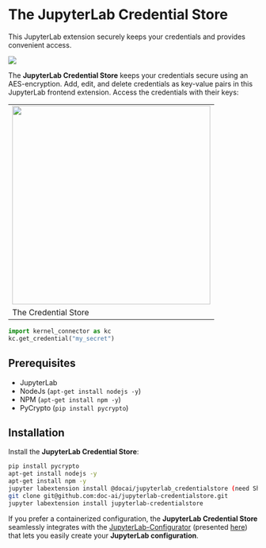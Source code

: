 # The JupyterLab Credential Store

This JupyterLab extension securely keeps your credentials and provides convenient access.

![](assets/teaser.png)

The **JupyterLab Credential Store** keeps your credentials secure using an AES-encryption. Add, edit, and delete credentials as key-value pairs in this JupyterLab frontend extension. Access the credentials with their keys: 

<table class="image">
<tr><td><img src="assets/sidebar.png" width="400"></td></tr>
<tr><td class="caption" >The Credential Store</td></tr>
</table>

```python
import kernel_connector as kc
kc.get_credential("my_secret")
```

## Prerequisites

* JupyterLab
* NodeJs (`apt-get install nodejs -y`)
* NPM (`apt-get install npm -y`)
* PyCrypto (`pip install pycrypto`)

## Installation

Install the **JupyterLab Credential Store**:

```bash
pip install pycrypto
apt-get install nodejs -y
apt-get install npm -y
jupyter labextension install @docai/jupyterlab_credentialstore (need Sharecare NPM repo creds) OR
git clone git@github.com:doc-ai/jupyterlab-credentialstore.git
jupyter labextension install jupyterlab-credentialstore
```

If you prefer a containerized configuration, the **JupyterLab Credential Store** seamlessly integrates with the [JupyterLab-Configurator](https://lean-data-science.com/#/configure-jupyterlab) (presented [here](https://towardsdatascience.com/how-to-setup-your-jupyterlab-project-environment-74909dade29b)) that lets you easily create your **JupyterLab configuration**. 
